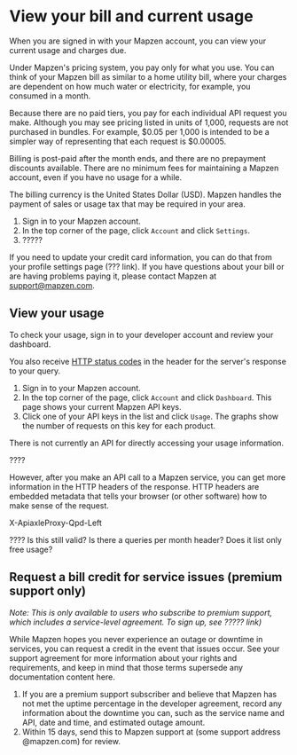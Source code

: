 # View your bill and current usage

When you are signed in with your Mapzen account, you can view your current usage and charges due.

Under Mapzen's pricing system, you pay only for what you use. You can think of your Mapzen bill as similar to a home utility bill, where your charges are dependent on how much water or electricity, for example, you consumed in a month.

Because there are no paid tiers, you pay for each individual API request you make. Although you may see pricing listed in units of 1,000, requests are not purchased in bundles. For example, $0.05 per 1,000 is intended to be a simpler way of representing that each request is $0.00005.

Billing is post-paid after the month ends, and there are no prepayment discounts available. There are no minimum fees for maintaining a Mapzen account, even if you have no usage for a while.

The billing currency is the United States Dollar (USD). Mapzen handles the payment of sales or usage tax that may be required in your area.

1. Sign in to your Mapzen account.
2. In the top corner of the page, click `Account` and click `Settings`.
2. ?????

If you need to update your credit card information, you can do that from your profile settings page (??? link). If you have questions about your bill or are having problems paying it, please contact Mapzen at support@mapzen.com.

## View your usage

To check your usage, sign in to your developer account and review your dashboard.

You also receive [HTTP status codes](https://en.wikipedia.org/wiki/List_of_HTTP_status_codes) in the header for the server's response to your query.

1. Sign in to your Mapzen account.
2. In the top corner of the page, click `Account` and click `Dashboard`. This page shows your current Mapzen API keys.
3. Click one of your API keys in the list and click `Usage`. The graphs show the number of requests on this key for each product.

There is not currently an API for directly accessing your usage information.

????

However, after you make an API call to a Mapzen service, you can get more information in the HTTP headers of the response. HTTP headers are embedded metadata that tells your browser (or other software) how to make sense of the request.

X-ApiaxleProxy-Qpd-Left

???? Is this still valid? Is there a queries per month header? Does it list only free usage?

## Request a bill credit for service issues (premium support only)

_Note: This is only available to users who subscribe to premium support, which includes a service-level agreement. To sign up, see ????? link)_

While Mapzen hopes you never experience an outage or downtime in services, you can request a credit in the event that issues occur. See your support agreement for more information about your rights and requirements, and keep in mind that those terms supersede any documentation content here.

1. If you are a premium support subscriber and believe that Mapzen has not met the uptime percentage in the developer agreement, record any information about the downtime you can, such as the service name and API, date and time, and estimated outage amount.
2. Within 15 days, send this to Mapzen support at (some support address @mapzen.com) for review.
